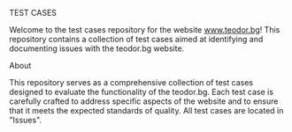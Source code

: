 TEST CASES

Welcome to the test cases repository for the website www.teodor.bg! This repository contains a collection of test cases aimed at identifying and documenting issues with the teodor.bg website.

About

This repository serves as a comprehensive collection of test cases designed to evaluate the functionality of the teodor.bg. Each test case is carefully crafted to address specific aspects of the website and to ensure that it meets the expected standards of quality.
All test cases are located in "Issues".
